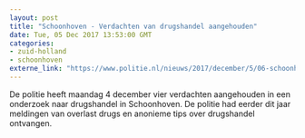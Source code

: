 ```yaml
---
layout: post
title: "Schoonhoven - Verdachten van drugshandel aangehouden"
date: Tue, 05 Dec 2017 13:53:00 GMT
categories: 
- zuid-holland 
- schoonhoven 
externe_link: "https://www.politie.nl/nieuws/2017/december/5/06-schoonhoven-verdachten-van-drugshandel-aangehouden.html"
---
```


De politie heeft maandag 4 december vier verdachten aangehouden in een onderzoek naar drugshandel in Schoonhoven. De politie had eerder dit jaar meldingen van overlast drugs en anonieme tips over drugshandel ontvangen.
